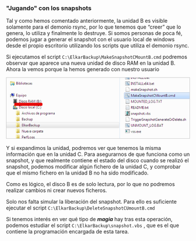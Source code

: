 ### "Jugando" con los snapshots

Tal y como hemos comentado anteriormente, la unidad B es visible solamente para el demonio rsync, por lo que tenemos que “creer” que lo genera, lo utiliza y finalmente lo destruye. Si somos personas de poca fé, podemos jugar a generar el snapshot con el usuario local de windows desde el propio escritorio utilizando los scripts que utiliza el demonio rsync.

Si ejecutamos el script `C:\ElkarBackup\MakeSnapshotCMountB.cmd` podremos observar que aparece una nueva unidad de disco RAM en la unidad B. Ahora la vemos porque la hemos generado con nuestro usuario

![Clientes y Tareas](../assets/windows2.png)

Y si expandimos la unidad, podremos ver que tenemos la misma información que en la unidad C. Para asegurarnos de que funciona como un snapshot, y que realmente contiene el estado del disco cuando se realizó el snapshot, podemos modificar algún fichero de la unidad C, y comprobar que el mismo fichero en la unidad B no ha sido modificado.

Como es lógico, el disco B es de solo lectura, por lo que no podremos realizar cambios ni crear nuevos ficheros.

Solo nos falta simular la liberación del snapshot. Para ello es suficiente ejecutar el script `C:\ElkarBackup\DeleteSnapshotCUmountB.cmd`

Si tenemos interés en ver qué tipo de ***magia*** hay tras esta operación, podemos estudiar el script `C:\ElkarBackup\snapshot.vbs` , que es el que contiene la programación encargada de esta tarea.
